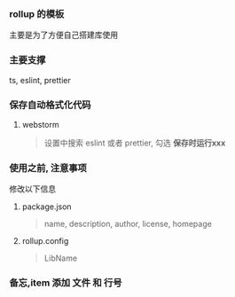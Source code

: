 ### rollup 的模板
主要是为了方便自己搭建库使用

### 主要支撑
ts, eslint, prettier 

### 保存自动格式化代码
1. webstorm
    > 设置中搜索 eslint 或者 prettier, 勾选 **保存时运行xxx**

### 使用之前, 注意事项
修改以下信息
1. package.json
    >name, description, author, license, homepage

2. rollup.config
    > LibName


### 备忘,item  添加 文件 和 行号